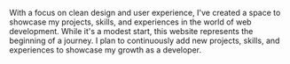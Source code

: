With a focus on clean design and user experience, I've created a space to showcase my projects, skills, and experiences in the world of web development.
While it's a modest start, this website represents the beginning of a journey. I plan to continuously add new projects, skills, and experiences to showcase my growth as a developer.
